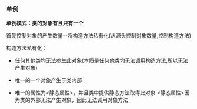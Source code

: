 
### 单例


**单例模式：类的对象有且只有一个**
 
首先控制对象的产生数量--将构造方法私有化(从源头控制对象数量,控制构造方法)

构造方法私有化：
- 任何其他类均无法参生此对象(本质是任何他类均无法调用构造方法,所以无法产生对象)

- 唯一的一个对象产生于类内部

- 唯一的属性为<静态属性>，并且类中提供静态方法取得此对象
           <静态属性>因为类的外部无法产生对象，因此无法调用对象方法

